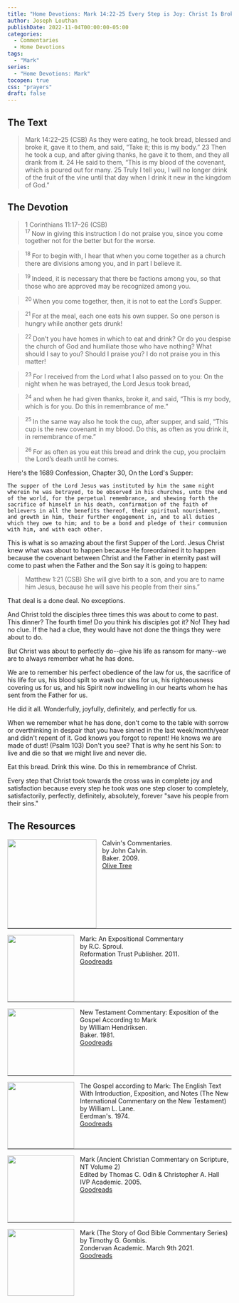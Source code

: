 ```yaml
---
title: "Home Devotions: Mark 14:22-25 Every Step is Joy: Christ Is Broken For Us"
author: Joseph Louthan
publishDate: 2022-11-04T00:00:00-05:00
categories:
  - Commentaries
  - Home Devotions
tags:
  - "Mark"
series:
  - "Home Devotions: Mark"
tocopen: true
css: "prayers"
draft: false
---
```

## The Text

>Mark 14:22–25 (CSB)  As they were eating, he took bread, blessed and broke it, gave it to them, and said, “Take it; this is my body.” 23 Then he took a cup, and after giving thanks, he gave it to them, and they all drank from it. 24 He said to them, “This is my blood of the covenant, which is poured out for many. 25 Truly I tell you, I will no longer drink of the fruit of the vine until that day when I drink it new in the kingdom of God.”

## The Devotion

>1 Corinthians 11:17–26 (CSB)  
><sup> 17 </sup> Now in giving this instruction I do not praise you, since you come together not for the better but for the worse. 

><sup> 18 </sup> For to begin with, I hear that when you come together as a church there are divisions among you, and in part I believe it. 

><sup> 19 </sup> Indeed, it is necessary that there be factions among you, so that those who are approved may be recognized among you. 

><sup> 20 </sup> When you come together, then, it is not to eat the Lord’s Supper. 

><sup> 21 </sup> For at the meal, each one eats his own supper. So one person is hungry while another gets drunk! 

><sup> 22 </sup> Don’t you have homes in which to eat and drink? Or do you despise the church of God and humiliate those who have nothing? What should I say to you? Should I praise you? I do not praise you in this matter! 

><sup> 23 </sup> For I received from the Lord what I also passed on to you: On the night when he was betrayed, the Lord Jesus took bread, 

><sup> 24 </sup> and when he had given thanks, broke it, and said, “This is my body, which is for you. Do this in remembrance of me.” 

><sup> 25 </sup> In the same way also he took the cup, after supper, and said, “This cup is the new covenant in my blood. Do this, as often as you drink it, in remembrance of me.” 

><sup> 26 </sup> For as often as you eat this bread and drink the cup, you proclaim the Lord’s death until he comes.

Here's the 1689 Confession, Chapter 30, On the Lord's Supper:

```text
The supper of the Lord Jesus was instituted by him the same night wherein he was betrayed, to be observed in his churches, unto the end of the world, for the perpetual remembrance, and shewing forth the sacrifice of himself in his death, confirmation of the faith of believers in all the benefits thereof, their spiritual nourishment, and growth in him, their further engagement in, and to all duties which they owe to him; and to be a bond and pledge of their communion with him, and with each other.
```

This is what is so amazing about the first Supper of the Lord. Jesus Christ knew what was about to happen because He foreordained it to happen because the covenant between Christ and the Father in eternity past will come to past when the Father and the Son say it is going to happen:

>Matthew 1:21 (CSB) She will give birth to a son, and you are to name him Jesus, because he will save his people from their sins.”

That deal is a done deal. No exceptions.

And Christ told the disciples three times this was about to come to past. This dinner? The fourth time! Do you think his disciples got it? No! They had no clue. If the had a clue, they would have not done the things they were about to do.

But Christ was about to perfectly do--give his life as ransom for many--we are to always remember what he has done.

We are to remember his perfect obedience of the law for us, the sacrifice of his life for us, his blood spilt to wash our sins for us, his righteousness covering us for us, and his Spirit now indwelling in our hearts whom he has sent from the Father for us.

He did it all. Wonderfully, joyfully, definitely, and perfectly for us.

When we remember what he has done, don't come to the table with sorrow or overthinking in despair that you have sinned in the last week/month/year and didn't repent of it. God knows you forgot to repent! He knows we are made of dust! (Psalm 103) Don't you see? That is why he sent his Son: to live and die so that we might live and never die.

Eat this bread. Drink this wine. Do this in remembrance of Christ.

Every step that Christ took towards the cross was in complete joy and satisfaction because every step he took was one step closer to completely, satisfactorily, perfectly, definitely, absolutely, forever "save his people from their sins."

## The Resources

<p style="clear:both;">

<img src="/images/resources/commentary-calvin-set.png" align="left" width="200" style="padding-right: 10px" />Calvin's Commentaries.  
by John Calvin.  
Baker. 2009.  
[Olive Tree](https://www.olivetree.com/store/product.php?productid=17517)

<p style="clear:both;">

---

<img src="/images/resources/commentary-mark-sproul.jpg" align="left" width="150" style="padding-right: 10px" />Mark: An Expositional Commentary  
by R.C. Sproul.  
Reformation Trust Publisher. 2011.  
[Goodreads](https://www.goodreads.com/book/show/13329901-mark?ac=1&from_search=true&qid=AjPCOwNAXj&rank=1)

<p style="clear:both;">

---

<img src="/images/resources/commentary-mark-hendriksen.jpg" align="left" width="150" style="padding-right: 10px" />New Testament Commentary: Exposition of the Gospel According to Mark  
by William Hendriksen.  
Baker. 1981.  
[Goodreads](https://www.goodreads.com/book/show/2365098.Mark)

<p style="clear:both;">

---

<img src="/images/resources/commentary-mark-lane.jpg" align="left" width="150" style="padding-right: 10px" />The Gospel according to Mark: The English Text With Introduction, Exposition, and Notes (The New International Commentary on the New Testament)  
by William L. Lane.  
Eerdman's. 1974.  
[Goodreads](https://www.goodreads.com/book/show/978619.The_Gospel_of_Mark?from_search=true&from_srp=true&qid=UOUMUiJ7z4&rank=2)

<p style="clear:both;">

---

<img src="/images/resources/commentary-mark-oden.jpg" align="left" width="150" style="padding-right: 10px" />Mark (Ancient Christian Commentary on Scripture, NT Volume 2)  
Edited by Thomas C. Odin & Christopher A. Hall  
IVP Academic. 2005.  
[Goodreads](https://www.goodreads.com/book/show/33015669-mark)

<p style="clear:both;">

---

<img src="/images/resources/commentary-mark-gombis.jpg" align="left" width="150" style="padding-right: 10px" />Mark (The Story of God Bible Commentary Series)  
by Timothy G. Gombis.   
Zondervan Academic. March 9th 2021.  
[Goodreads](https://www.goodreads.com/book/show/54287613-mark)

<p style="clear:both;">
